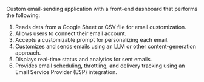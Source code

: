 Custom email-sending application with a front-end dashboard that performs the following:

1. Reads data from a Google Sheet or CSV file for email customization.
2. Allows users to connect their email account.
3. Accepts a customizable prompt for personalizing each email.
4. Customizes and sends emails using an LLM or other content-generation approach.
5. Displays real-time status and analytics for sent emails.
6. Provides email scheduling, throttling, and delivery tracking using an Email Service Provider
(ESP) integration.

